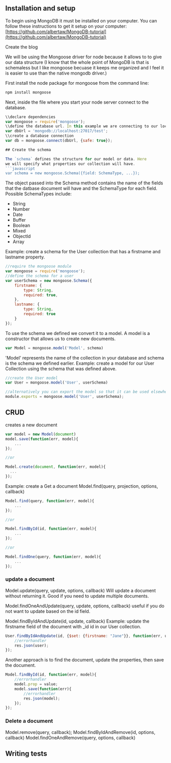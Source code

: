 ## Installation and setup

To begin using MongoDB it must be installed on your computer. 
You can follow these instructions to get it setup on your computer:
[https://github.com/albertaw/MongoDB-tutorial](https://github.com/albertaw/MongoDB-tutorial)

Create the blog

We will be using the Mongoose driver for node because it allows to
to give our data structure (I know that the whole point of MongoDB 
is that is schemaless but I like mongoose becuase it keeps me organized
and I feel it is easier to use than the native mongodb driver.)  

First install the node package for mongoose from the command line:

```bash
npm install mongoose
```

Next, inside the file where you start your node server connect to the database.
```javascript
\\declare dependencies
var mongoose = require('mongoose');
\\define the database url. In this example we are connecting to our local database named blog
var dbUrl = 'mongodb://localhost:27017/test';
\\create a database connection
var db = mongoose.connect(dbUrl, {safe: true});

## Create the schema

The `schema` defines the structure for our model or data. Here
we will specify what properties our collection will have.
```javascript
var schema = new mongoose.Schema({field: SchemaType, ...});
```

The object passed into the Schema method contains the name of 
the fields that the datbase document will have and the SchemaType
for each field. Possible SchemaTypes include: 

* String
* Number
* Date
* Buffer
* Boolean
* Mixed
* ObjectId
* Array

Example: create a schema for the User collection that has a firstname and lastname property.

```javascript
//require the mongoose module
var mongoose = require('mongoose');
//define the schema for a user  
var userSchema = new mongoose.Schema({
	firstname: { 
		type: String, 
		required: true,
	},
	lastname: {
		type: String,
		required: true
	}
});
```

To use the schema we defined we convert it to a model. A model
 is a constructor that allows us to create new documents. 
```javascript
var Model = mongoose.model('Model', schema)
```
'Model' represents the name of the collection in your database 
and schema is the schema we defined earlier. Example: create 
a model for our User Collection using the schema that was defined
above.

```javascript
//create the User model
var User = mongoose.model('User', userSchema)

//alternatively you can export the model so that it can be used elsewhere
module.exports = mongoose.model('User', userSchema);
```
## CRUD

creates a new document 
```javascript
var model = new Model(document)
model.save(function(err, model){
	...
});

//or

Model.create(document, function(err, model){
  ...
});
```
Example: create a 
Get a document
Model.find(query, projection, options, callback)
```javascript
Model.find(query, function(err, model){
	...
});

//or

Model.findById(id, function(err, model){
	...
});

//or

Model.findOne(query, function(err, model){
	...
});
```
### update a document 
Model.update(query, update, options, callback)
Will update a document without returning it. Good if you
need to update multiple documents.

Model.findOneAndUpdate(query, update, options, callback)
useful if you do not want to update based on the id field.

Model.findByIdAndUpdate(id, update, callback)
Example: update the firstname field of the document with _id id in
our User collection.
```javascript
User.findByIdAndUpdate(id, {$set: {firstname: "Jane"}}, function(err, user){
	//errorhandler
	res.json(user);
});
```

Another approach is to find the document, update the properties, 
then save the document.
```javascript
Model.findById(id, function(err, model){
	//errorhandler
	model.prop = value;
	model.save(function(err){
		//errorhandler
		res.json(model);
	});
});
```

### Delete a document
Model.remove(query, callback);
Model.findByIdAndRemove(id, options, callback)
Model.findOneAndRemove(query, options, callback)

## Writing tests